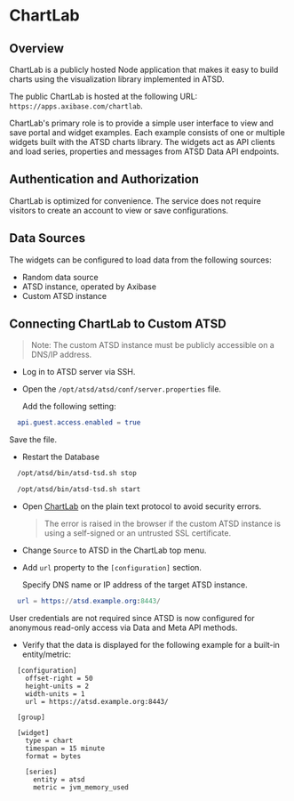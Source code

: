 # ChartLab

## Overview

ChartLab is a publicly hosted Node application that makes it easy to build charts using the visualization library implemented in ATSD.

The public ChartLab is hosted at the following URL: `https://apps.axibase.com/chartlab`.

ChartLab's primary role is to provide a simple user interface to view and save portal and widget examples. Each example consists of one or multiple widgets built with the ATSD charts library. The widgets act as API clients and load series, properties and messages from ATSD Data API endpoints.

## Authentication and Authorization

ChartLab is optimized for convenience. The service does not require visitors to create an account to view or save configurations.

## Data Sources

The widgets can be configured to load data from the following sources:

* Random data source
* ATSD instance, operated by Axibase
* Custom ATSD instance

## Connecting ChartLab to Custom ATSD

> Note: The custom ATSD instance must be publicly accessible on a DNS/IP address.

* Log in to ATSD server via SSH.

* Open the `/opt/atsd/atsd/conf/server.properties` file.

  Add the following setting:

```elm
  api.guest.access.enabled = true
```

  Save the file.

* Restart the Database

```sh
  /opt/atsd/bin/atsd-tsd.sh stop
```

```sh
  /opt/atsd/bin/atsd-tsd.sh start
```

* Open [ChartLab](https://apps.axibase.com/chartlab/) on the plain text protocol to avoid security errors.

  > The error is raised in the browser if the custom ATSD instance is using a self-signed or an untrusted SSL certificate.

* Change `Source` to ATSD in the ChartLab top menu.

* Add `url` property to the `[configuration]` section.

  Specify DNS name or IP address of the target ATSD instance.

```elm
  url = https://atsd.example.org:8443/
```

  User credentials are not required since ATSD is now configured for anonymous read-only access via Data and Meta API methods.

* Verify that the data is displayed for the following example for a built-in entity/metric:

```ls
  [configuration]
    offset-right = 50
    height-units = 2
    width-units = 1
    url = https://atsd.example.org:8443/

  [group]

  [widget]
    type = chart
    timespan = 15 minute
    format = bytes

    [series]
      entity = atsd
      metric = jvm_memory_used
```
